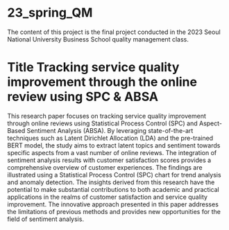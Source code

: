 # 23_spring_QM

The content of this project is the final project conducted in the 2023 Seoul National University Business School quality management class.

# Title Tracking service quality improvement through the online review using SPC & ABSA

This research paper focuses on tracking service quality improvement through online reviews using Statistical Process Control (SPC) and Aspect-Based Sentiment Analysis (ABSA). By leveraging state-of-the-art techniques such as Latent Dirichlet Allocation (LDA) and the pre-trained BERT model, the study aims to extract latent topics and sentiment towards specific aspects from a vast number of online reviews. The integration of sentiment analysis results with customer satisfaction scores provides a comprehensive overview of customer experiences. The findings are illustrated using a Statistical Process Control (SPC) chart for trend analysis and anomaly detection. The insights derived from this research have the potential to make substantial contributions to both academic and practical applications in the realms of customer satisfaction and service quality improvement. The innovative approach presented in this paper addresses the limitations of previous methods and provides new opportunities for the field of sentiment analysis.

